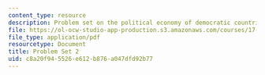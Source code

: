 ```yaml
---
content_type: resource
description: Problem set on the political economy of democratic countries.
file: https://ol-ocw-studio-app-production.s3.amazonaws.com/courses/17-812j-collective-choice-i-fall-2008/c8a20f945526e612b876a047dfd92b77_pset2.pdf
file_type: application/pdf
resourcetype: Document
title: Problem Set 2
uid: c8a20f94-5526-e612-b876-a047dfd92b77
---
```

